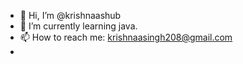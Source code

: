 - 👋 Hi, I’m @krishnaashub
- 🌱 I’m currently learning java.
- 📫 How to reach me: krishnaasingh208@gmail.com
- 

<!---
krishnaashub/krishnaashub is a ✨ special ✨ repository because its `README.md` (this file) appears on your GitHub profile.
You can click the Preview link to take a look at your changes.
--->

